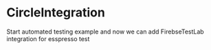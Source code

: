 # CircleIntegration
Start automated testing example
and now we can add FirebseTestLab
integration for esspresso test
